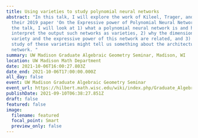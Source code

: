 ```yaml
---
title: Using varieties to study polynomial neural networks
abstract: "In this talk, I will explore the work of Kileel, Trager, and Bruna in
  their 2019 paper 'On the Expressive power of Polynomial Neural Networks'. In
  the talk, I will look at 1) what a polynomial neural network is and how we can
  interpret the output such networks as varieties, 2) why the dimension of this
  variety and the expressive power of this network are related, and 3) how the
  study of these varieties might tell us something about the architecture of the
  network. "
summary: UW Madison Graduate Algebraic Geometry Seminar, Madison, WI
location: UW Madison Math Department
date: 2021-10-06T16:00:27.803Z
date_end: 2021-10-06T17:00:00.000Z
all_day: false
event: UW Madison Graduate Algebraic Geometry Seminar
event_url: https://hilbert.math.wisc.edu/wiki/index.php/Graduate_Algebraic_Geometry_Seminar
publishDate: 2021-09-10T06:38:27.851Z
draft: false
featured: false
image:
  filename: featured
  focal_point: Smart
  preview_only: false
---
```

